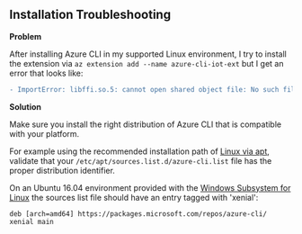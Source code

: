 ## Installation Troubleshooting

**Problem**

After installing Azure CLI in my supported Linux environment, I try to install the extension via `az extension add --name azure-cli-iot-ext` but I get an error that looks like:

```diff
- ImportError: libffi.so.5: cannot open shared object file: No such file or directory
```

**Solution**

Make sure you install the right distribution of Azure CLI that is compatible with your platform.

For example using the recommended installation path of [Linux via apt](https://docs.microsoft.com/en-us/cli/azure/install-azure-cli-apt?view=azure-cli-latest), validate that your `/etc/apt/sources.list.d/azure-cli.list` file has the proper distribution identifier.

On an Ubuntu 16.04 environment provided with the [Windows Subsystem for Linux](https://docs.microsoft.com/en-us/windows/wsl/install-win10) the sources list file should have an entry tagged with 'xenial':

`deb [arch=amd64] https://packages.microsoft.com/repos/azure-cli/ xenial main`
